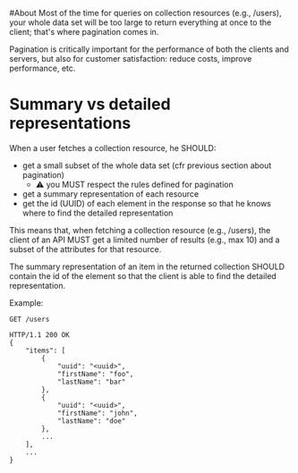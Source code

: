 #About
Most of the time for queries on collection resources (e.g., /users), your whole data set will be too large to return everything at once to the client; that's where pagination comes in.

Pagination is critically important for the performance of both the clients and servers, but also for customer satisfaction: reduce costs, improve performance, etc.

# Summary vs detailed representations
When a user fetches a collection resource, he SHOULD:
* get a small subset of the whole data set (cfr previous section about pagination)
  * ⚠️ you MUST respect the rules defined for pagination
* get a summary representation of each resource
* get the id (UUID) of each element in the response so that he knows where to find the detailed representation

This means that, when fetching a collection resource (e.g., /users), the client of an API MUST get a limited number of results (e.g., max 10) and a subset of the attributes for that resource.

The summary representation of an item in the returned collection SHOULD contain the id of the element so that the client is able to find the detailed representation.

Example:

```
GET /users
 
HTTP/1.1 200 OK
{
    "items": [
        {
            "uuid": "<uuid>",
            "firstName": "foo",
            "lastName": "bar"
        },
        {
            "uuid": "<uuid>",
            "firstName": "john",
            "lastName": "doe"
        },
        ...
    ],
    ...
}
```